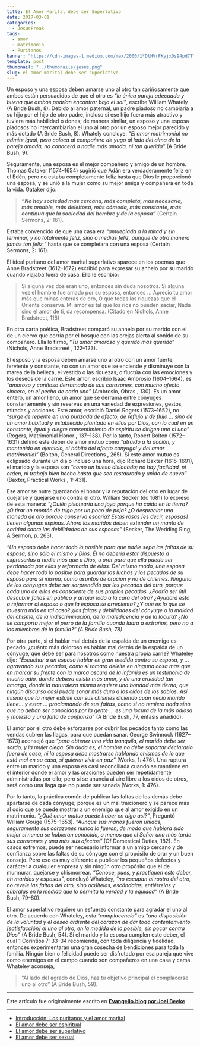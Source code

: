 ```yaml
---
title: El Amor Marital debe ser Superlativo
date: 2017-03-01
categories:
  - JesusFreak
tags:
  - amor
  - matrimonio
  - Puritanos
banner: "https://cdn-images-1.medium.com/max/2000/1*DtHVrFKyjxDs94pd7TYNoQ.png"
template: post
thumbnail: "../thumbnails/jesus.png"
slug: el-amor-marital-debe-ser-superlativo
---
```


Un esposo y una esposa deben amarse uno al otro tan cariñosamente que ambos están persuadidos de que el otro es _“la única pareja adecuada y buena que ambos podrían encontrar bajo el sol”_, escribe William Whately (A Bride Bush, 8). Debido al amor paternal, un padre piadoso no cambiaría a su hijo por el hijo de otro padre, incluso si ese hijo fuera más atractivo y tuviera más habilidad o dones; de manera similar, un esposo y una esposa piadosos no intercambiarían el uno al otro por un esposo mejor parecido y más dotado (A Bride Bush, 8). Whately concluye: _“El amor matrimonial no admite igual, pero coloca al compañero de yugo al lado del alma de la pareja amada, no conocerá a nadie más amada, ni tan querida”_ (A Bride Bush, 9).

Seguramente, una esposa es el mejor compañero y amigo de un hombre. Thomas Gataker (1574–1654) sugirió que Adán era verdaderamente feliz en el Edén, pero no estaba completamente feliz hasta que Dios le proporcionó una esposa, y se unió a la mujer como su mejor amiga y compañera en toda la vida. Gataker dijo:

> **_“No hay sociedad más cercana, más completa, más necesaria, más amable, más deleitosa, más cómoda, más constante, más continua que la sociedad del hombre y de la esposa”_** (Certain Sermons, 2: 161).

Estaba convencido de que una casa era _“amueblada a la mitad y sin terminar, y no totalmente feliz, sino a medias feliz, aunque de otra manera jamás tan feliz,”_ hasta que se completara con una esposa (Certain Sermons, 2: 161).

El ideal puritano del amor marital superlativo aparece en los poemas que Anne Bradstreet (1612–1672) escribió para expresar su anhelo por su marido cuando viajaba fuera de casa. Ella le escribió:

> Si alguna vez dos eran uno, entonces sin duda nosotros.
> Si alguna vez el hombre fue amado por su esposa, entonces …
> Aprecio tu amor más que minas enteras de oro,
> O que todas las riquezas que el Oriente conserva.
> Mi amor es tal que los ríos no pueden saciar,
> Nada sino el amor de ti, da recompensa.
> (Citado en Nichols, Anne Bradstreet, 118)

En otra carta poética, Bradstreet comparó su anhelo por su marido con el de un ciervo que corría por el bosque con las orejas alerta al sonido de su compañero. Ella lo firmó, _“Tu amor amoroso y querido más querido”_ (Nichols, Anne Bradstreet , 122–123).

El esposo y la esposa deben amarse uno al otro con un amor fuerte, ferviente y constante, no con un amor que se enciende y disminuye con la marea de la belleza, el vestido o las riquezas, o fluctúa con las emociones y los deseos de la carne. Este amor, escribió Isaac Ambrosio (1604–1664), es _“amoroso y cariñoso derramado de sus corazones, con mucho afecto sincero, en el pecho de cada uno”_ (Ambrosio, Obras , 130). Es un amor entero, un amor lleno, un amor que se derrama entre cónyuges constantemente y sin reservas en una variedad de expresiones, gestos, miradas y acciones. Este amor, escribió Daniel Rogers (1573–1652), no _“surge de repente en una punzada de afecto, de reflujo y de flujo … sino de un amor habitual y establecido plantado en ellos por Dios, con lo cual en un constante, igual y alegre consentimiento de espíritu se dirigen uno al uno”_ (Rogers, Matrimonial Honor , 137–138). Por lo tanto, Robert Bolton (1572–1631) definió este deber de amor mutuo como _“atraído a la acción, y mantenido en ejercicio, el hábito del afecto conyugal y del amor matrimonial”_ (Bolton, General Directions , 265). Si este amor mutuo es eclipsado durante un día o incluso una hora, dijo Richard Baxter (1615–1691), el marido y la esposa son _“como un hueso dislocado; no hay facilidad, ni orden, ni trabajo bien hecho hasta que sea restaurado y unido de nuevo”_ (Baxter, Practical Works , 1: 431).

Ese amor se nutre guardando el honor y la reputación del otro en lugar de quejarse y quejarse uno contra el otro. William Secker (dc 1681) lo expresó de esta manera: _“¿Quién pisotearía una joya porque ha caído en la tierra? ¿O tirar un montón de trigo por un poco de paja? ¿O despreciar una moneda de oro porque conserva escoria? Estas rosas [es decir, esposas] tienen algunas espinas. Ahora los maridos deben extender un manto de caridad sobre las debilidades de sus esposas”_ (Secker, The Wedding Ring, A Sermon, p. 263).

_“Un esposo debe hacer todo lo posible para que nadie sepa las faltas de su esposa, sino sólo él mismo y Dios. Él no debería estar dispuesto a expresarlas a nadie más que a Dios, u orar para que ella pueda ser perdonada por ellas y reformada de ellas. Del mismo modo, una esposa debe hacer todo lo posible para guardar las luchas y los pecados de su esposo para sí misma, como asuntos de oración y no de chismes. Ninguno de los cónyuges debe ser sorprendido por los pecados del otro, porque cada uno de ellos es consciente de sus propios pecados. ¿Podría ser útil descubrir fallas en público y arrojar lodo a la cara del otro? ¿Ayudará esto a reformar al esposo o que la esposa se arrepienta? ¿Y qué es lo que se muestra más en tal caso? ¿las faltas y debilidades del cónyuge o la maldad del chisme, de la indiscriminación, de la maledicencia y de la locura? ¿No se comporta mejor el perro de la familia cuando ladra a extraños, pero no a los miembros de la familia?” (A Bride Bush, 78)_

Por otra parte, si el hablar mal detrás de la espalda de un enemigo es pecado, ¿cuánto más doloroso es hablar mal detrás de la espalda de un cónyuge, que debe ser para nosotros como nuestra propia carne? Whateley dijo: _“Escuchar a un esposo hablar en gran medida contra su esposa, y … agravando sus pecados, como si tomara deleite en ninguna cosa más que en marcar su frente con la marca oscura de la infamia es un testimonio de mucho odio, donde debiera existir más amor, y de una crueldad tan amarga, donde la naturaleza misma requiere una bondad más tierna, que ningún discurso casi puede sonar más duro a los oídos de los sabios. Así mismo que la mujer estalle con sus chismes diciendo cuan necio marido tiene… y estar … proclamando de sus faltas, como si no temiera nada sino que no deban ser conocidas por la gente … es una locura de la más odiosa y molesta y una falta de confianza”_ (A Bride Bush, 77, énfasis añadido).

El amor por el otro debe esforzarse por cubrir los pecados tanto como las vendas cubren las llagas, para que puedan sanar. George Swinnock (1627–1673) aconsejó que _“para obtener una vida tranquila, el marido debe ser sordo, y la mujer ciega. Sin duda es, el hombre no debe soportar declararlo fuera de casa, ni la esposa debe mostrarse hablando chismes de lo que está mal en su casa, si quieren vivir en paz”_ (Works, 1: 476). Una ruptura entre un marido y una esposa es casi reconciliada cuando se mantiene en el interior donde el amor y las oraciones pueden ser repetidamente administradas por ello; pero si se anuncia al aire libre a los oídos de otros, será como una llaga que no puede ser sanada (Works, 1: 476).

Por lo tanto, la práctica común de publicar las faltas de los demás debe apartarse de cada cónyuge; porque es un mal traicionero y se parece más al odio que se puede mostrar a un enemigo que al amor exigido en un matrimonio. _“¿Qué amor mutuo puede haber en algo así?”_, Preguntó William Gouge (1575–1653). _“Aunque sus manos fueron unidas, seguramente sus corazones nunca lo fueron, de modo que hubiera sido mejor si nunca se hubieran conocido, a menos que el Señor una más tarde sus corazones y una más sus afectos”_ (Of Domestical Duties, 182). En casos extremos, puede ser necesario informar a un amigo cercano y de confianza sobre las faltas de su cónyuge con el propósito de orar y un buen consejo. Pero eso es muy diferente a publicar los pequeños defectos y carácter a cualquier empresa y sin ningún otro propósito que el de murmurar, quejarse y chismorrear. _“Conoce, pues, y practiquen este deber, oh maridos y esposas”_, concluyó Whateley, _“no escupan al rostro del otro, no revele las faltas del otro, sino ocúltelas, escóndalas, entiérrelas y cúbralas en la medida que lo permita la verdad y la equidad”_ (A Bride Bush, 79–80).

El amor superlativo requiere un esfuerzo constante para agradar el uno al otro. De acuerdo con Whateley, esta _“complacencia”_ es _“una disposición de la voluntad y el deseo ardiente del corazón de dar todo contentamiento \[satisfacción\] el uno al otro, en la medida de lo posible, sin pecar contra Dios”_ (A Bride Bush, 54). Si el marido y la esposa cumplen este deber, el cual 1 Corintios 7: 33–34 recomienda, con toda diligencia y fidelidad, entonces experimentarán una gran cosecha de bendiciones para toda la familia. Ningún bien o felicidad puede ser disfrutado por esa pareja que vive como enemigos en el campo cuando son compañeros en una casa y cama. Whateley aconseja,

> “Al lado del agrado de Dios, haz tu objetivo principal el complacerse uno al otro” (A Bride Bush, 59).

---

Este artículo fue originalmente escrito en **[Evangelio.blog por Joel Beeke](https://evangelio.blog/2017/02/16/el-amor-marital-debe-ser-superlativo/)**

---

- [Introducción: Los puritanos y el amor marital](/los-puritanos-y-el-amor-marital)
- [El amor debe ser espiritual](/el-amor-marital-debe-ser-espiritual)
- [El amor debe ser superlativo](/el-amor-marital-debe-ser-superlativo)
- [El amor debe ser sexual](/el-amor-marital-debe-ser-sexual)
